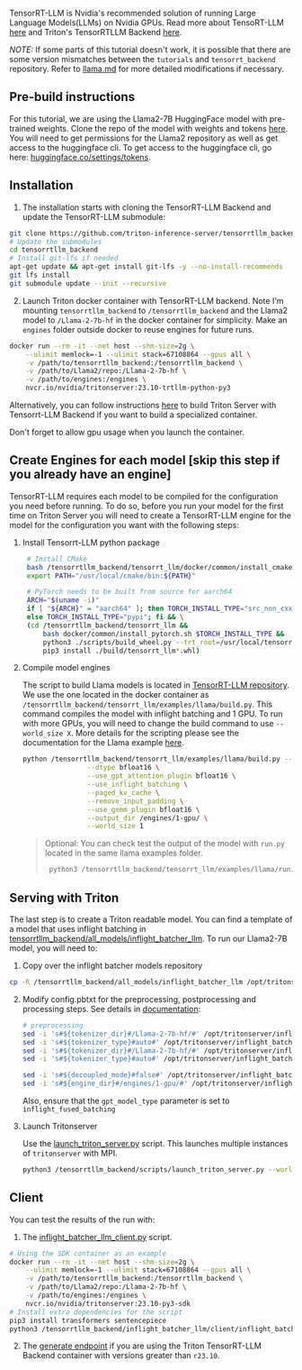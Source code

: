 <!--
# Copyright 2023, NVIDIA CORPORATION & AFFILIATES. All rights reserved.
#
# Redistribution and use in source and binary forms, with or without
# modification, are permitted provided that the following conditions
# are met:
#  * Redistributions of source code must retain the above copyright
#    notice, this list of conditions and the following disclaimer.
#  * Redistributions in binary form must reproduce the above copyright
#    notice, this list of conditions and the following disclaimer in the
#    documentation and/or other materials provided with the distribution.
#  * Neither the name of NVIDIA CORPORATION nor the names of its
#    contributors may be used to endorse or promote products derived
#    from this software without specific prior written permission.
#
# THIS SOFTWARE IS PROVIDED BY THE COPYRIGHT HOLDERS ``AS IS'' AND ANY
# EXPRESS OR IMPLIED WARRANTIES, INCLUDING, BUT NOT LIMITED TO, THE
# IMPLIED WARRANTIES OF MERCHANTABILITY AND FITNESS FOR A PARTICULAR
# PURPOSE ARE DISCLAIMED.  IN NO EVENT SHALL THE COPYRIGHT OWNER OR
# CONTRIBUTORS BE LIABLE FOR ANY DIRECT, INDIRECT, INCIDENTAL, SPECIAL,
# EXEMPLARY, OR CONSEQUENTIAL DAMAGES (INCLUDING, BUT NOT LIMITED TO,
# PROCUREMENT OF SUBSTITUTE GOODS OR SERVICES; LOSS OF USE, DATA, OR
# PROFITS; OR BUSINESS INTERRUPTION) HOWEVER CAUSED AND ON ANY THEORY
# OF LIABILITY, WHETHER IN CONTRACT, STRICT LIABILITY, OR TORT
# (INCLUDING NEGLIGENCE OR OTHERWISE) ARISING IN ANY WAY OUT OF THE USE
# OF THIS SOFTWARE, EVEN IF ADVISED OF THE POSSIBILITY OF SUCH DAMAGE.
-->

TensorRT-LLM is Nvidia's recommended solution of running Large Language
Models(LLMs) on Nvidia GPUs. Read more about TensoRT-LLM [here](https://github.com/NVIDIA/TensorRT-LLM)
and Triton's TensorRTLLM Backend [here](https://github.com/triton-inference-server/tensorrtllm_backend).

*NOTE:* If some parts of this tutorial doesn't work, it is possible that there
are some version mismatches between the `tutorials` and `tensorrt_backend` repository.
Refer to [llama.md](https://github.com/triton-inference-server/tensorrtllm_backend/blob/main/docs/llama.md)
for more detailed modifications if necessary.


## Pre-build instructions

For this tutorial, we are using the Llama2-7B HuggingFace model with pre-trained weights.
Clone the repo of the model with weights and tokens [here](https://huggingface.co/meta-llama/Llama-2-7b-hf/tree/main).
You will need to get permissions for the Llama2 repository as well as get access to the huggingface cli. To get access to the huggingface cli, go here: [huggingface.co/settings/tokens](https://huggingface.co/settings/tokens).

## Installation

1. The installation starts with cloning the TensorRT-LLM Backend and update the TensorRT-LLM submodule:
```bash
git clone https://github.com/triton-inference-server/tensorrtllm_backend.git  --branch <release branch>
# Update the submodules
cd tensorrtllm_backend
# Install git-lfs if needed
apt-get update && apt-get install git-lfs -y --no-install-recommends
git lfs install
git submodule update --init --recursive
```

2. Launch Triton docker container with TensorRT-LLM backend. Note I'm mounting `tensorrtllm_backend` to `/tensorrtllm_backend` and the Llama2 model to `/Llama-2-7b-hf` in the docker container for simplicity. Make an `engines` folder outside docker to reuse engines for future runs.
```bash
docker run --rm -it --net host --shm-size=2g \
    --ulimit memlock=-1 --ulimit stack=67108864 --gpus all \
    -v /path/to/tensorrtllm_backend:/tensorrtllm_backend \
    -v /path/to/Llama2/repo:/Llama-2-7b-hf \
    -v /path/to/engines:/engines \
    nvcr.io/nvidia/tritonserver:23.10-trtllm-python-py3
```

Alternatively, you can follow instructions [here](https://github.com/triton-inference-server/tensorrtllm_backend/blob/main/README.md) to build Triton Server with Tensorrt-LLM Backend if you want to build a specialized container.

Don't forget to allow gpu usage when you launch the container.

## Create Engines for each model [skip this step if you already have an engine]
TensorRT-LLM requires each model to be compiled for the configuration you need before running. To do so, before you run your model for the first time on Triton Server you will need to create a TensorRT-LLM engine for the model for the configuration you want with the following steps:

1. Install Tensorrt-LLM python package
   ```bash
    # Install CMake
    bash /tensorrtllm_backend/tensorrt_llm/docker/common/install_cmake.sh
    export PATH="/usr/local/cmake/bin:${PATH}"

    # PyTorch needs to be built from source for aarch64
    ARCH="$(uname -i)"
    if [ "${ARCH}" = "aarch64" ]; then TORCH_INSTALL_TYPE="src_non_cxx11_abi"; \
    else TORCH_INSTALL_TYPE="pypi"; fi && \
    (cd /tensorrtllm_backend/tensorrt_llm &&
        bash docker/common/install_pytorch.sh $TORCH_INSTALL_TYPE &&
        python3 ./scripts/build_wheel.py --trt_root=/usr/local/tensorrt &&
        pip3 install ./build/tensorrt_llm*.whl)
    ```

2.  Compile model engines

    The script to build Llama models is located in [TensorRT-LLM repository](https://github.com/NVIDIA/TensorRT-LLM/tree/main/examples). We use the one located in the docker container as `/tensorrtllm_backend/tensorrt_llm/examples/llama/build.py`.
    This command compiles the model with inflight batching and 1 GPU. To run with more GPUs, you will need to change the build command to use `--world_size X`.
    More details for the scripting please see the documentation for the Llama example [here](https://github.com/NVIDIA/TensorRT-LLM/tree/main/examples/llama/README.md).

    ```bash
    python /tensorrtllm_backend/tensorrt_llm/examples/llama/build.py --model_dir /Llama-2-7b-hf/ \
                    --dtype bfloat16 \
                    --use_gpt_attention_plugin bfloat16 \
                    --use_inflight_batching \
                    --paged_kv_cache \
                    --remove_input_padding \
                    --use_gemm_plugin bfloat16 \
                    --output_dir /engines/1-gpu/ \
                    --world_size 1
    ```

    > Optional: You can check test the output of the model with `run.py`
    > located in the same llama examples folder.
    >
    >   ```bash
    >    python3 /tensorrtllm_backend/tensorrt_llm/examples/llama/run.py --engine_dir=/engines/1-gpu/ --max_output_len 100 --tokenizer_dir /Llama-2-7b-hf --input_text "How do I count to ten in French?"
    >    ```

## Serving with Triton

The last step is to create a Triton readable model. You can
find a template of a model that uses inflight batching in [tensorrtllm_backend/all_models/inflight_batcher_llm](https://github.com/triton-inference-server/tensorrtllm_backend/tree/main/all_models/inflight_batcher_llm).
To run our Llama2-7B model, you will need to:


1. Copy over the inflight batcher models repository

 ```bash
 cp -R /tensorrtllm_backend/all_models/inflight_batcher_llm /opt/tritonserver/.
 ```

2. Modify config.pbtxt for the preprocessing, postprocessing and processing steps. See details in [documentation](https://github.com/triton-inference-server/tensorrtllm_backend/blob/main/README.md#create-the-model-repository):

    ```bash
    # preprocessing
    sed -i 's#${tokenizer_dir}#/Llama-2-7b-hf/#' /opt/tritonserver/inflight_batcher_llm/preprocessing/config.pbtxt
    sed -i 's#${tokenizer_type}#auto#' /opt/tritonserver/inflight_batcher_llm/preprocessing/config.pbtxt
    sed -i 's#${tokenizer_dir}#/Llama-2-7b-hf/#' /opt/tritonserver/inflight_batcher_llm/postprocessing/config.pbtxt
    sed -i 's#${tokenizer_type}#auto#' /opt/tritonserver/inflight_batcher_llm/postprocessing/config.pbtxt

    sed -i 's#${decoupled_mode}#false#' /opt/tritonserver/inflight_batcher_llm/tensorrt_llm/config.pbtxt
    sed -i 's#${engine_dir}#/engines/1-gpu/#' /opt/tritonserver/inflight_batcher_llm/tensorrt_llm/config.pbtxt
    ```
    Also, ensure that the `gpt_model_type` parameter is set to `inflight_fused_batching`

3.  Launch Tritonserver

    Use the [launch_triton_server.py](https://github.com/triton-inference-server/tensorrtllm_backend/blob/release/0.5.0/scripts/launch_triton_server.py) script. This launches multiple instances of `tritonserver` with MPI.
    ```bash
    python3 /tensorrtllm_backend/scripts/launch_triton_server.py --world_size=<world size of the engine> --model_repo=/opt/tritonserver/inflight_batcher_llm
    ```

## Client

You can test the results of the run with:
1. The [inflight_batcher_llm_client.py](https://github.com/triton-inference-server/tensorrtllm_backend/blob/main/inflight_batcher_llm/client/inflight_batcher_llm_client.py) script.

```bash
# Using the SDK container as an example
docker run --rm -it --net host --shm-size=2g \
    --ulimit memlock=-1 --ulimit stack=67108864 --gpus all \
    -v /path/to/tensorrtllm_backend:/tensorrtllm_backend \
    -v /path/to/Llama2/repo:/Llama-2-7b-hf \
    -v /path/to/engines:/engines \
    nvcr.io/nvidia/tritonserver:23.10-py3-sdk
# Install extra dependencies for the script
pip3 install transformers sentencepiece
python3 /tensorrtllm_backend/inflight_batcher_llm/client/inflight_batcher_llm_client.py --request-output-len 200 --tokenizer_type llama --tokenizer_dir /Llama-2-7b-hf
```

2. The [generate endpoint](https://github.com/triton-inference-server/tensorrtllm_backend/tree/release/0.5.0#query-the-server-with-the-triton-generate-endpoint) if you are using the Triton TensorRT-LLM Backend container with versions greater than `r23.10`.


